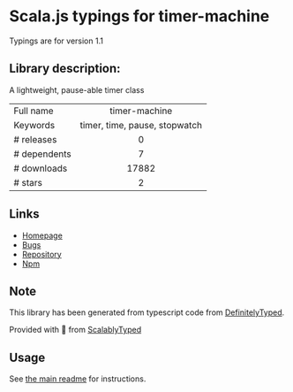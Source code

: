 
# Scala.js typings for timer-machine

Typings are for version 1.1

## Library description:
A lightweight, pause-able timer class

|                    |                 |
| ------------------ | :-------------: |
| Full name          | timer-machine |
| Keywords           | timer, time, pause, stopwatch |
| # releases         | 0 |
| # dependents       | 7 |
| # downloads        | 17882 |
| # stars            | 2 |

## Links
- [Homepage](https://github.com/brentburgoyne/timer-machine)
- [Bugs](https://github.com/brentburgoyne/timer-machine/issues)
- [Repository](https://github.com/brentburgoyne/timer-machine)
- [Npm](https://www.npmjs.com/package/timer-machine)
    


## Note
This library has been generated from typescript code from [DefinitelyTyped](https://definitelytyped.org).

Provided with :purple_heart: from [ScalablyTyped](https://github.com/oyvindberg/ScalablyTyped)

## Usage
See [the main readme](../../readme.md) for instructions.


